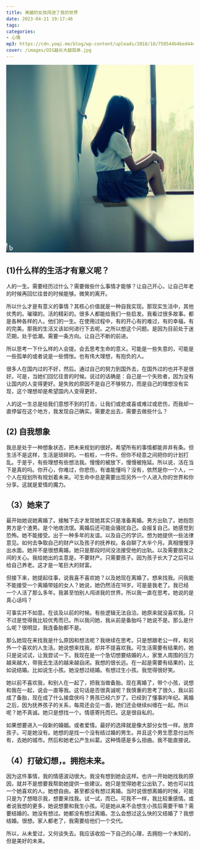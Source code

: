 ```yaml
---
title: 离婚的女孩闯进了我的世界
date: 2023-04-21 19:17:46
tags: 
categories:
- 心情
mp3: https://cdn.yoqi.me/blog/wp-content/uploads/2018/10/758544b4bed44dd47d9c60803caf3db5.mp3
cover: /images/OIG越长大越孤单.jpg
---
```

![](/images/OIG越长大越孤单.jpg)


## (1)什么样的生活才有意义呢？

人的一生。需要经历过什么？需要做些什么事情才能够？让自己开心，让自己年老的时候再回忆往昔的时候能够。微笑的离开。

所以什么才是有意义的事情？其核心价值就是一种自我实现。那现实生活中，其他优秀的。璀璨的。活的精彩的。很多人都能给我们一些启发。我看过很多故事。都是各种各样的人。他们的一生。在使用过程中，有的开心有的难过，有的幸福，有的完美。那我的生活又该如何进行下去呢。之所以想这个问题。是因为目前处于迷茫期，处于低潮。需要一条方向。让自己不断的前进。

所以思考一下什么样的人会提。会去思考生命的意义。可能是一些失意的，可能是一些孤单的或者说是一些惆怅。也有伟大理想，有抱负的人。

很多人在国内过的不好，然后。通过自己的努力到国外去，在国外过的也并不是很好。可是，当她们回忆往昔的时候。说过的话确是：自己是一个失败者，因为没有让国内的人变得更好。是失败的原因不是自己不够努力，而是自己的理想没有实现，这个理想却是希望国内人变得更好。

人的这一生总是给我们意想不到的打击，让我们或悲或喜或难过或悲伤，而我却一直停留在这个地方，我发现自己确实。需要走出去，需要去做些什么？


## (2) 自我想象

我总是处于一种想象状态，把未来规划的很好。希望所有的事情都能井井有条。但生活不是这样，生活是琐碎的。一桩桩，一件件。但你不经意之间把你的计划打乱。于是乎，有些理想有些想法我。慢慢的被放下，慢慢被拖延。所以说，活在当下是真的吗。你开心，你难过，你悲伤，有谁能懂吗？没有，依然是你一个人，一个人在规划所有规划着未来。可生命中总是需要出现另外一个人进入你的世界和你分享。这就是爱情的魔力。


## （3）她来了

最开始她说她离婚了。接触下去才发现她其实只是准备离婚。男方出轨了。她抱怨男方是个渣男。是个地痞流氓。离婚后还可能会骚扰自己。会报复自己。她感觉到恐怖。她不能接受。出于一种多年的友谊。以及自己的学识。想为她提供一些法律意见。如何去争取自己的财产以及孩子的抚养权。各自聊了大半个月。真相慢慢浮出水面。她并不是很想离婚。她只是那段时间没法接受他的出轨。以及需要朋友之间的关心。我给她出的主意是。不要财产。只需要孩子。因为孩子长大了之后可以给自己养老。这才是一笔巨大的财富。

但接下来，她提起往事，说我喜不喜欢她？以及她现在离婚了。想来找我。问我能不能接受一个离婚带娃的女人？她说，她仍然活在18岁。可是是我老了。我已经一个人活了那么多年。我甚至怕别人闯进我的世界。所以我一直在思考。她说的是真心话吗？

可事实并不如意。在谈及以前的时候。有些逻辑无法自洽。她原来就没喜欢我。只不过是觉得我比较优秀而已。所以我问她，我从前是备胎吗？她说不是。那么是什么呢？很明显，我连备胎都不是。

那么她现在来找我是什么原因和想法呢？我继续在思考。只是想跟老公一样，和另外一个喜欢的人生活。她说想来找我，却并不提喜欢我。可生活需要有结果的，她只是说试试，让我尝试一下。我现在是一个急切想要结婚的人，家里人周围的压力越来越大，带我去生活的越来越自闭。我想的很长远。在一起是需要有结果的，比如说结婚。比如说生小孩。她没想过结婚。有想过生小孩。我觉得很好笑。

她以前不喜欢我，和别人在一起了，把我当做备胎。现在离婚了，带个小孩，说想和我在一起，说会一直等我。这句话是否很真诚呢？我慎重的思考了很久，我以前成了备胎，现在成了什么接盘侠吗？男孩已经六岁了。已经到了懂事的年纪。离婚之后，因为抚养孩子的关系，每周还会见一面，她们还会继续纠缠在一起。所以呢？她不真诚。她只是想找一个。情感寄托而已。这是很自私的。

如果想要进入一段新的婚姻。或者爱情。最好的选择就是像大部分女性一样。放弃孩子。可是她没有。她想的是找一个没有结过婚的男生。并且这个男生愿意付出所有，去她的城市。然后和她老公产生纠葛。这种情感是多么扭曲。我不能直接说。

## （4）打破幻想，。拥抱未来。

因为这件事情，我的情感波动很大。我没有想到她会这样。也许一开始她找我的原因，就并不是想要我帮助她提供一些建议。她只是觉得她老公出轨了。她也可以找一个她喜欢的人。她想自由。甚至都没有想过离婚。当时说很想离婚的时候，可能只是为了想暗示我，想要来找我。试一试，而已。可我不一样，我比较重感情。或者说我想的更多，她说想要和我生小孩。可是她从来不会想生小孩后需要干嘛？需要结婚的。她没有想过。她都没有想过离婚。怎么会想过这么快的又结婚了？我想结婚。很想。家人都老了，我需要给他们一个交代。

所以，从未爱过，又何谈失去。我应该收拾一下自己的心理，去拥抱一个未知的，但是美好的未来。

